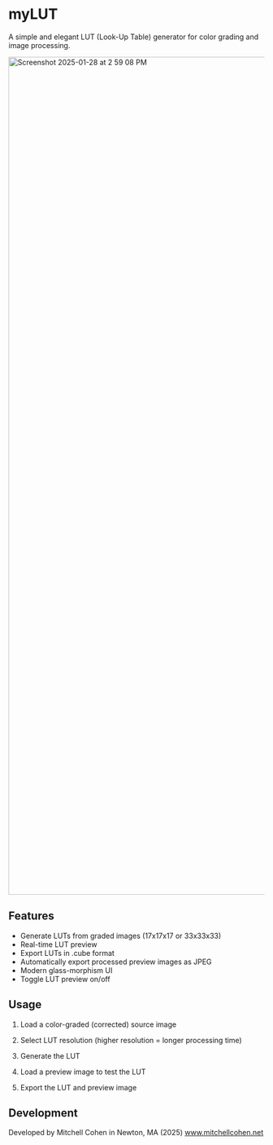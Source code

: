 
# myLUT

A simple and elegant LUT (Look-Up Table) generator for color grading and image processing.

<img width="1645" alt="Screenshot 2025-01-28 at 2 59 08 PM" src="https://github.com/user-attachments/assets/28d87ec2-4c0c-4548-b20d-5c9ffcd4ac9f" />


## Features

- Generate LUTs from graded images (17x17x17 or 33x33x33)
- Real-time LUT preview
- Export LUTs in .cube format
- Automatically export processed preview images as JPEG
- Modern glass-morphism UI
- Toggle LUT preview on/off

## Usage

1. Load a color-graded (corrected) source image

2. Select LUT resolution (higher resolution = longer processing time)
3. Generate the LUT
4. Load a preview image to test the LUT
5. Export the LUT and preview image

## Development

Developed by Mitchell Cohen in Newton, MA (2025)
www.mitchellcohen.net
